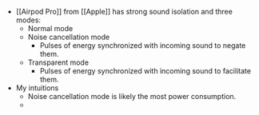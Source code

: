- [[Airpod Pro]] from [[Apple]] has strong sound isolation and three modes:
    - Normal mode
    - Noise cancellation mode
        - Pulses of energy synchronized with incoming sound to negate them.
    - Transparent mode
        - Pulses of energy synchronized with incoming sound to facilitate them.
- My intuitions
    - Noise cancellation mode is likely the most power consumption.
    - 
